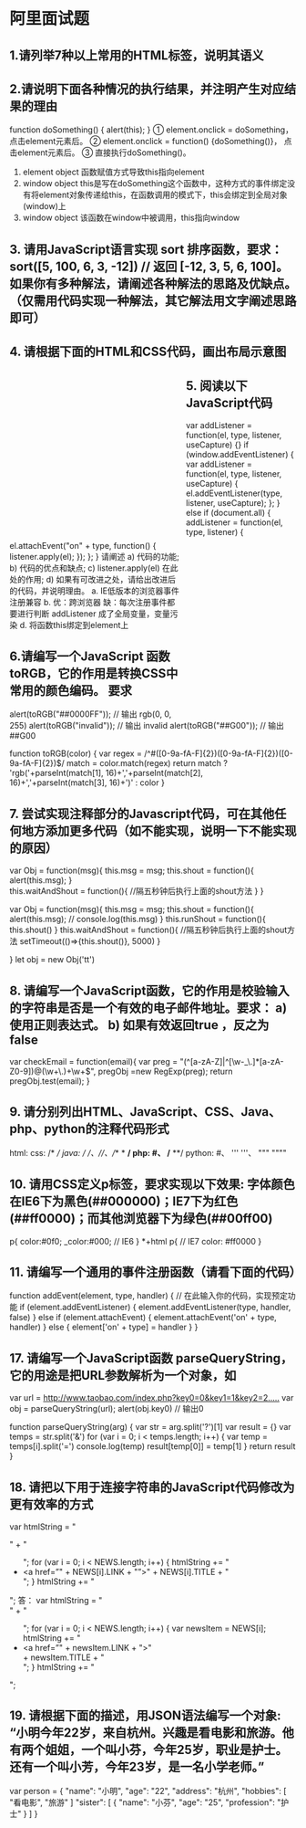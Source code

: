 # 阿里面试题

## 1.请列举7种以上常用的HTML标签，说明其语义

## 2.请说明下面各种情况的执行结果，并注明产生对应结果的理由

function doSomething() {
    alert(this);
}
① element.onclick = doSomething，点击element元素后。
② element.onclick = function() {doSomething()}， 点击element元素后。
③ 直接执行doSomething()。

1. element object 函数赋值方式导致this指向element
2. window object this是写在doSomething这个函数中，这种方式的事件绑定没有将element对象传递给this，在函数调用的模式下，this会绑定到全局对象(window)上
3. window object 该函数在window中被调用，this指向window

## 3. 请用JavaScript语言实现 sort 排序函数，要求：sort([5, 100, 6, 3, -12]) // 返回 [-12, 3, 5, 6, 100]。如果你有多种解法，请阐述各种解法的思路及优缺点。（仅需用代码实现一种解法，其它解法用文字阐述思路即可）

## 4. 请根据下面的HTML和CSS代码，画出布局示意图

<div id="page">
    <div class="main">
        <div class="sub"></div>
    </div>
    <div class="nav"></div>
</div>
<style type="text/css">

    #page { width: 520px; }
    .nav  { width: 200px; float: right; }
    .main { width: 200px; float: left; padding-left: 110px; }    
    .sub  { width: 100px; float: left; margin: 10px 0 10px -100px; }    
    .main { border: 1px solid ##000; }
    .nav, .sub { border: 1px dashed ##000; height: 300px; }    
    .sub { height: 280px; }
</style>

## 5. 阅读以下JavaScript代码

var addListener = function(el, type, listener, useCapture) {}
if (window.addEventListener) {
       var addListener = function(el, type, listener, useCapture) {
           el.addEventListener(type, listener, useCapture);
       };
   } else if (document.all) {
       addListener = function(el, type, listener) {
           el.attachEvent("on" + type, function() {
               listener.apply(el);
           });
       };
   }
请阐述 a) 代码的功能; b) 代码的优点和缺点; c) listener.apply(el) 在此处的作用; d) 如果有可改进之处，请给出改进后的代码，并说明理由。
a. IE低版本的浏览器事件注册兼容
b. 优：跨浏览器
   缺：每次注册事件都要进行判断
       addListener 成了全局变量，变量污染
d. 将函数this绑定到element上

## 6.请编写一个JavaScript 函数toRGB，它的作用是转换CSS中常用的颜色编码。 要求

alert(toRGB("##0000FF"));          // 输出 rgb(0, 0, 255)
alert(toRGB("invalid"));          // 输出 invalid
alert(toRGB("##G00"));              // 输出 ##G00

function toRGB(color) {
    var regex = /^#([0-9a-fA-F]{2})([0-9a-fA-F]{2})([0-9a-fA-F]{2})$/
    match = color.match(regex)
    return match ? 'rgb('+parseInt(match[1], 16)+','+parseInt(match[2], 16)+','+parseInt(match[3], 16)+')' : color
}

## 7. 尝试实现注释部分的Javascript代码，可在其他任何地方添加更多代码（如不能实现，说明一下不能实现的原因）

var Obj = function(msg){
    this.msg = msg;
    this.shout = function(){
        alert(this.msg);
    }  
    this.waitAndShout = function(){
        //隔五秒钟后执行上面的shout方法
    }
}

var Obj = function(msg){
    this.msg = msg;
    this.shout = function(){
        alert(this.msg);
        // console.log(this.msg)
    }
    this.runShout = function(){
    this.shout()
    }
    this.waitAndShout = function(){
        //隔五秒钟后执行上面的shout方法
        setTimeout(()=>{this.shout()}, 5000)
    }

}
let obj = new Obj('tt')

## 8. 请编写一个JavaScript函数，它的作用是校验输入的字符串是否是一个有效的电子邮件地址。要求： a)   使用正则表达式。 b)   如果有效返回true ，反之为false

var checkEmail  = function(email){
var preg = "(^[a-zA-Z]|^[\\w-_\\.]*[a-zA-Z0-9])@(\\w+\\.)+\\w+$",
    pregObj  =new RegExp(preg);
    return pregObj.test(email);
}

## 9. 请分别列出HTML、JavaScript、CSS、Java、php、python的注释代码形式

html: <!-- -->
css: /* */
java: /* */、//、/** * **/
php: #、 /** **/
python: #、 ''' '''、 """ """"

## 10. 请用CSS定义p标签，要求实现以下效果: 字体颜色在IE6下为黑色(##000000)；IE7下为红色(##ff0000)；而其他浏览器下为绿色(##00ff00)

p{
    color:#0f0;
    _color:#000; // IE6
}
*+html p{    // IE7
    color: #ff0000
}

## 11. 请编写一个通用的事件注册函数（请看下面的代码）

function addEvent(element, type, handler)
{
    // 在此输入你的代码，实现预定功能
    if (element.addEventListener) {
        element.addEventListener(type, handler, false)
    } else if (element.attachEvent) {
        element.attachEvent('on' + type, handler)
    } else {
        element['on' + type] = handler
    }
}

## 17. 请编写一个JavaScript函数 parseQueryString，它的用途是把URL参数解析为一个对象，如

var url = <http://www.taobao.com/index.php?key0=0&key1=1&key2=2.....>
var obj = parseQueryString(url);
alert(obj.key0)  // 输出0

function parseQueryString(arg) {
    var str = arg.split('?')[1]
    var result = {}
    var temps = str.split('&')
    for (var i = 0; i < temps.length; i++) {
    var temp = temps[i].split('=')
    console.log(temp)
    result[temp[0]] = temp[1]
    }
    return result
}

## 18. 请把以下用于连接字符串的JavaScript代码修改为更有效率的方式

var htmlString = "<div class=”container”>" + "<ul id=”news-list”>";
for (var i = 0; i < NEWS.length; i++) {
    htmlString += "<li><a href=”" + NEWS[i].LINK + "”>"
        + NEWS[i].TITLE + "</a></li>";
}
htmlString += "</ul></div>";
答：
var htmlString  =  "<div class=”container”>"   +   "<ul id=”news-list”>";
for  (var i  =  0;  i  <  NEWS.length;  i++) 
{
    var newsItem = NEWS[i];
    htmlString  +=  "<li><a href=”"  + newsItem.LINK  + ">"  
        + newsItem.TITLE  + "</a></li>";
}
htmlString  +=  "</ul></div>";

## 19. 请根据下面的描述，用JSON语法编写一个对象: “小明今年22岁，来自杭州。兴趣是看电影和旅游。他有两个姐姐，一个叫小芬，今年25岁，职业是护士。还有一个叫小芳，今年23岁，是一名小学老师。”

var person = {
    "name": "小明",
    "age": "22",
    "address": "杭州",
    "hobbies": [
        "看电影",
        "旅游"
    ]
    "sister": [
        {
            "name": "小芬",
            "age": "25",
            "profession": "护士"
        }
    ]
}
